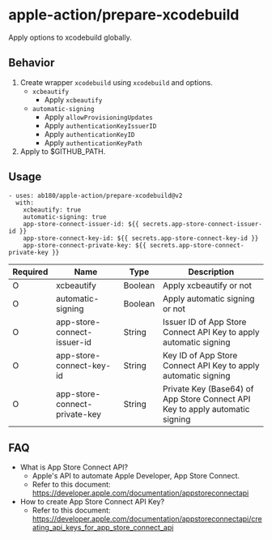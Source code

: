 # apple-action/prepare-xcodebuild

Apply options to xcodebuild globally.

## Behavior

1. Create wrapper `xcodebuild` using `xcodebuild` and options.
    - `xcbeautify`
        - Apply `xcbeautify`
    - `automatic-signing`
        - Apply `allowProvisioningUpdates`
        - Apply `authenticationKeyIssuerID`
        - Apply `authenticationKeyID`
        - Apply `authenticationKeyPath`
2. Apply to $GITHUB_PATH.

## Usage

```
- uses: ab180/apple-action/prepare-xcodebuild@v2
  with:
    xcbeautify: true
    automatic-signing: true
    app-store-connect-issuer-id: ${{ secrets.app-store-connect-issuer-id }}
    app-store-connect-key-id: ${{ secrets.app-store-connect-key-id }}
    app-store-connect-private-key: ${{ secrets.app-store-connect-private-key }}
```

Required    | Name                                          | Type      | Description
---         | ---                                           | ---       | ---
O           | xcbeautify                                    | Boolean   | Apply xcbeautify or not
O           | automatic-signing                             | Boolean   | Apply automatic signing or not
O           | app-store-connect-issuer-id                   | String    | Issuer ID of App Store Connect API Key to apply automatic signing
O           | app-store-connect-key-id                      | String    | Key ID of App Store Connect API Key to apply automatic signing
O           | app-store-connect-private-key                 | String    | Private Key (Base64) of App Store Connect API Key to apply automatic signing

## FAQ

- What is App Store Connect API?
    - Apple's API to automate Apple Developer, App Store Connect.
    - Refer to this document: <https://developer.apple.com/documentation/appstoreconnectapi>
- How to create App Store Connect API Key?
    - Refer to this document: <https://developer.apple.com/documentation/appstoreconnectapi/creating_api_keys_for_app_store_connect_api>
